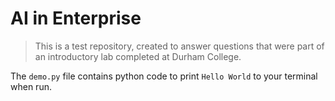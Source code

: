 # AI in Enterprise

> This is a test repository, created to answer questions that were part of an introductory lab completed at Durham College.

The `demo.py` file contains python code to print `Hello World` to your terminal when run. 
